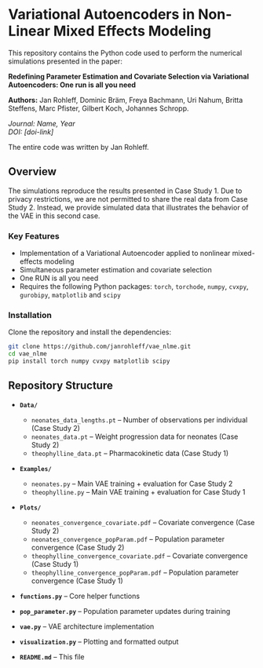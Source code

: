# Variational Autoencoders in Non-Linear Mixed Effects Modeling

This repository contains the Python code used to perform the numerical simulations presented in the paper:

**Redefining Parameter Estimation and Covariate Selection via Variational Autoencoders: One run is all you need**  

**Authors:**  Jan Rohleff, Dominic Bräm, Freya Bachmann, Uri Nahum, Britta Steffens, 
Marc Pfister, Gilbert Koch, Johannes Schropp.

*Journal: Name, Year*  
*DOI: [doi-link]*

The entire code was written by Jan Rohleff.

## Overview

The simulations reproduce the results presented in Case Study 1. Due to privacy restrictions, we are not permitted to share the real data from Case Study 2. Instead, we provide simulated data that illustrates the behavior of the VAE in this second case.

### Key Features

- Implementation of a Variational Autoencoder applied to nonlinear mixed-effects modeling
- Simultaneous parameter estimation and covariate selection
- One RUN is all you need
-  Requires the following Python packages: `torch`, `torchode`, `numpy`, `cvxpy`, `gurobipy`, `matplotlib` and `scipy`


### Installation

Clone the repository and install the dependencies:

```bash
git clone https://github.com/janrohleff/vae_nlme.git
cd vae_nlme
pip install torch numpy cvxpy matplotlib scipy
```

## Repository Structure

- **`Data/`**
  - `neonates_data_lengths.pt` – Number of observations per individual (Case Study 2)
  - `neonates_data.pt` – Weight progression data for neonates (Case Study 2)
  - `theophylline_data.pt` – Pharmacokinetic data (Case Study 1)

- **`Examples/`**
  - `neonates.py` – Main VAE training + evaluation for Case Study 2  
  - `theophylline.py` – Main VAE training + evaluation for Case Study 1

- **`Plots/`**
  - `neonates_convergence_covariate.pdf` – Covariate convergence (Case Study 2)  
  - `neonates_convergence_popParam.pdf` – Population parameter convergence (Case Study 2)  
  - `theophylline_convergence_covariate.pdf` – Covariate convergence (Case Study 1)  
  - `theophylline_convergence_popParam.pdf` – Population parameter convergence (Case Study 1)

- **`functions.py`** – Core helper functions  
- **`pop_parameter.py`** – Population parameter updates during training  
- **`vae.py`** – VAE architecture implementation  
- **`visualization.py`** – Plotting and formatted output  
- **`README.md`** – This file

